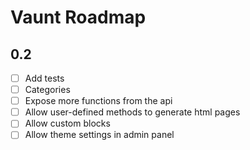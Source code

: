 # Vaunt Roadmap

## 0.2
- [ ] Add tests
- [ ] Categories 
- [ ] Expose more functions from the api
- [ ] Allow user-defined methods to generate html pages
- [ ] Allow custom blocks
- [ ] Allow theme settings in admin panel
